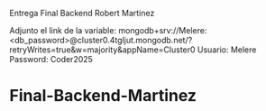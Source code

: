 Entrega Final Backend Robert Martinez

Adjunto el link de la variable: mongodb+srv://Melere:<db_password>@cluster0.4tgljut.mongodb.net/?retryWrites=true&w=majority&appName=Cluster0 
Usuario: Melere 
Password: Coder2025
# Final-Backend-Martinez
